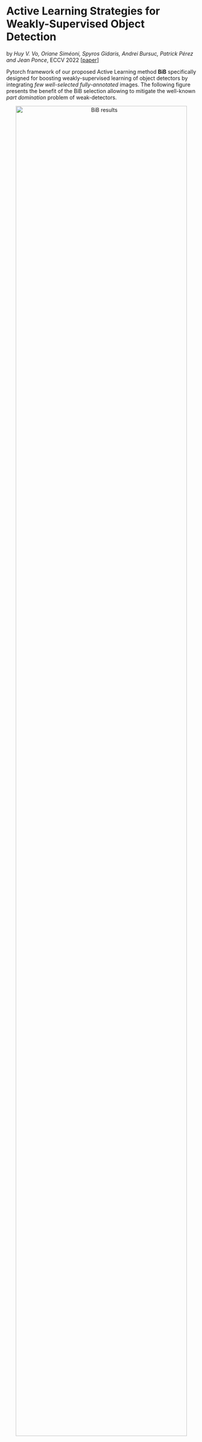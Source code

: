 # Active Learning Strategies for Weakly-Supervised Object Detection
by *Huy V. Vo, Oriane Siméoni, Spyros Gidaris, Andrei Bursuc, Patrick Pérez and Jean Ponce*, ECCV 2022 [[paper](https://put/link)] 

Pytorch framework of our proposed Active Learning method **BiB** specifically designed for boosting weakly-supervised learning of object detectors by integrating *few well-selected fully-annotated* images. The following figure presents the benefit of the BiB selection allowing to mitigate the well-known *part domination* problem of weak-detectors.

<p align="center">
  <img width="95%" alt="BiB results" margin-bottom=10px display=block margin-left=auto margin-right=auto src="images/BiB-vis.PNG">
</p>


Our overall method is presented in the following figure. For more details please refer to the paper.

<p align="center">
  <img width="95%" alt="BiB pipeline" src="images/BiB-pipeline.png">
</p> 

## Content
- [Installation](#installation)
- [Data preparation](#data-preparation)
  * [Pre-computed region proposals](#pre-computed-region-proposals)
  * [Datasets](#datasets)
  * [Base weakly-supervised object detectors](#base-weakly-supervised-object-detectors)
- [Running the code](#running-the-code)
  * [With the provided base weakly-supervised object detectors](#with-the-provided-base-weakly-supervised-object-detectors)
  * [Use your own MIST base weakly-supervised object detector](#use-your-own-mist-base-weakly-supervised-object-detector)
    + [On VOC07](#on-voc07)
    + [On COCO](#on-coco)
- [Citations](#citations)

<small><i><a href='http://ecotrust-canada.github.io/markdown-toc/'>Table of contents generated with markdown-toc</a></i></small>


## Installation

This work is based on the weakly-supervised framework wetectron [[github](https://github.com/nvlabs/wetectron/)]. The code was implemented with Python 3.8, PyTorch 1.7.1 and CUDA 10.1, but also works with Python 3.7 and CUDA 10.2. Please follow the next installation instructions in order to install the framework (commands relative to wetectron were taken from [here](https://github.com/NVlabs/wetectron/blob/master/docs/INSTALL.md)).

```bash
# Create a new environment
conda create --name bib python=3.8
conda activate bib

# BiB dependencies
pip install ninja yacs cython matplotlib tqdm opencv-python tensorboardX pycocotools \
    scipy pickle5 scikit-learn

# Install Pytorch, cudatoolkit and torchvision
conda install pytorch==1.7.1 torchvision==0.8.2 torchaudio==0.7.2 cudatoolkit=10.1 -c pytorch

# Install bib
git clone https://github.com/huyvvo/BiB
cd BiB

# Create folders
mkdir outputs
mkdir proposal
mkdir datasets

# ---------------------------------------
# Install wetectron

# install apex
git clone https://github.com/NVIDIA/apex.git
cd apex
# at least 1 GPU is needed to install apex
pip install -v --no-cache-dir --global-option="--cpp_ext" --global-option="--cuda_ext" ./
cd ../

# the following will install the lib with symbolic links, so that you can modify
# the files if you want and won't need to re-build it
# To builde for multiple GPU arch, use `export TORCH_CUDA_ARCH_LIST="3.7;5.0;6.0;7.0"`
python setup.py build develop
```

## Data preparation

### Pre-computed region proposals

Please download proposals produced by wetectron authors either from [Google-drive](https://drive.google.com/drive/u/2/folders/1DYKIOrM0X3o_kdA-p932XYcIzku2fKAM) or [Dropbox](https://www.dropbox.com/sh/u7txwf3l084k0l9/AAB_PiIP33D_UgYi8AFUzRQ3a?dl=0) and put them in `BiB/proposal`. [rclone](https://rclone.org/) is an excellent tool for downloading data from Google-drive or Dropbox (see [here](https://rclone.org/drive/) and [here](https://rclone.org/dropbox/) for configuration instructions).

### Datasets

Please download the PASCAL VOC2007 and COCO datasets and put them in `BiB/datasets`. The structure of `BiB/datasets` should look like:

```text
datasets/
--  voc/
    --  VOC2007/
        --  Annotations/  
        --  ImageSets/  
        --  JPEGImages/
--  coco
    --  annotations/
        --  instances_train2014.json  
        --  instances_val2014.json 
    --  train2014/  
    --  val2014/  
```

### Base weakly-supervised object detectors

Please download the base weakly-supervised object detectors for VOC07 and COCO datasets [here](https://drive.google.com/drive/folders/1hhTTtQf6aess_w7zerbDJTW1ycBTXRY0?usp=sharing) and put them in `BiB/outputs` and unzip them. We provide models with Concrete Drop Block (CDB) for VOC07 and without CDB for COCO.

The structure of `BiB/outputs` should look like

```text
outputs/
--  wetectron_coco14/
    --  weak_1/
    --  weak_2/
    --  weak_3/
--  wetectron_voc07_cdb/
    --  weak_1/
    --  weak_2/
    --  weak_3/
```

## Running the code

The following commands can be used to reproduce our results on both VOC07 and COCO datasets presented in the next figure (please refer to the paper for details).

<p align="center">
  <img class="center" width="80%" alt="BiB pipeline"  margin-bottom=10px display=block margin-left=auto margin-right=auto  src="images/BiB-results.PNG">
</p>

### With the provided base weakly-supervised object detectors 

In order to launch the active learning pipeline with active strategies, please use the following commands:

```bash
# Parameters:

# NUM_GPUS: Number of gpus used to run the experiment, currently support values in {1,2,4,8}.
#
# ACTIVE_NAME: Code name for active strategies in the above figure.
#              Possible values are 'BiB', 'b-random', 'u-random', 'loss', 'entropy-max', 
#              'entropy-sum', 'core-set' and 'core-set-ent'
#
# LAUNCH_INDEX: Positive integer indicating the index of the run. This index is used to select 
# the base model in VOC_CDB_BASE_MODELS and COCO_NO_CDB_BASE_MODELS. The selected base model is 
# the model with index "(ACTIVE_TRIAL_NUMBER-1) mod NUM_BASE_MODELS" with NUM_BASE_MODELS is 
# currently 3. To replicate the figure above (Figure 3 in the paper), 
# run with ACTIVE_TRIAL_NUMBER from 1 to 6 on VOC07, and from 1 to 3 on COCO.

# To launch BiB on VOC07
bash launch_active_voc07.sh <NUM_GPUS> <ACTIVE_NAME> <LAUNCH_INDEX>

# To launch BiB on COCO14
bash launch_active_coco14.sh <NUM_GPUS> <ACTIVE_NAME> <LAUNCH_INDEX>
```

Results of different runs and strategies can be found in `outputs/voc07_<ACTIVE_NAME>_CDB` for VOC07 and `outputs/coco14_<ACTIVE_NAME>` for COCO. Note that the name of output folders can be customized with parameter `ACTIVE_SAVE_NAME_PREFIX` in `launch_active_voc07.sh` and 
`launch_active_coco14.sh`.

To summarize model performance at different cycles, run 
```
# Parameters

# DATASET: voc07 or coco14
# OUTPUT_DIR: The output folder of the strategy
# NUM_CYCLE: Number of active cycles
# BUDGET: Budget per cycle

cd BiB
bash summarize_performance.sh <DATASET> <OUTPUT_DIR> <NUM_CYCLE> <BUDGET>

# Example

# To summarize BiB results on VOC07
bash summarize_performance.sh voc07 outputs/voc07_BiB_CDB 5 50

# To summarize loss results on COCO
bash summarize_performance.sh coco14 outputs/coco14_loss 5 160
```

### Use your own MIST base weakly-supervised object detector

#### On VOC07

Train your own MIST weakly-supervised object detector on VOC07 with 

```
# Parameters:

# NUM_GPUS: Number of gpus used to run the experiment, currently support values in {1,2,4,8}.
# OUTPUT_DIR: The location where the model and the experiment info will be saved. 
#             Example: "outputs/wetectron_voc07_cdb/my_weak_1"

bash launch_mist_voc07.sh <NUM_GPUS> <OUTPUT_DIR>
```

Then run the first inference to prepare for the first cycle with 

```
bash inference_scripts/run_inference_voc07_trainval.sh <OUTPUT_DIR> model_final.pth <NUM_GPUS> False
```

To launch BiB with the obtained base weakly-supervised object detector, replace/add its path in parameter 
`VOC_CDB_BASE_MODELS` in `launch_active_voc07.sh`.

#### On COCO

Train your own MIST weakly-supervised object detector on COCO with 

```
# Parameters:

# NUM_GPUS: Number of gpus used to run the experiment, currently support values in {1,2,4,8}.
# OUTPUT_DIR: The location where the model and the experiment info will be saved. 
#             Example: "outputs/wetectron_coco14/my_weak_1"

bash launch_mist_coco14.sh <NUM_GPUS> <OUTPUT_DIR>
```

Then run the first inference to prepare for the first cycle with 

```
bash inference_scripts/run_inference_coco14_train.sh <OUTPUT_DIR> model_final.pth <NUM_GPUS> False
```

To launch BiB with the obtained base weakly-supervised object detector, replace/add its path in `COCO_NO_CDB_BASE_MODELS` in 
`launch_active_coco14.sh`.

## Citations

If you use this code, please consider citing BiB:

```text
@inproceedings{BiB_eccv22,
   title = {Active Learning Strategies for Weakly-Supervised Object Detection},
   author = {Vo, Huy V. and Sim{\'e}oni, Oriane and Gidaris, Spyros and Bursuc, Andrei and P{\'e}rez, Patrick and Ponce, Jean},
   journal = {Proceedings of the European Conference on Computer Vision {(ECCV)}},
   month = {October},
   year = {2022}
}
```

and [MIST](https://github.com/NVlabs/wetectron):

```text
@inproceedings{ren-cvpr020,
  title = {Instance-aware, Context-focused, and Memory-efficient Weakly Supervised Object Detection},
  author = {Zhongzheng Ren and Zhiding Yu and Xiaodong Yang and Ming-Yu Liu and Yong Jae Lee and Alexander G. Schwing and Jan Kautz},
  booktitle = {IEEE/CVF Conference on Computer Vision and Pattern Recognition (CVPR)},
  year = {2020}
```
